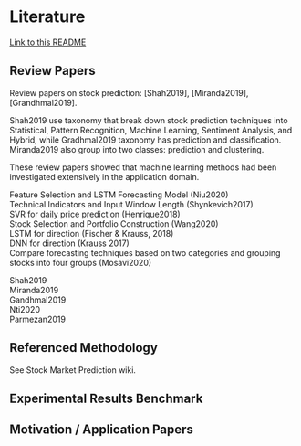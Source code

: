# Literature

[Link to this README](https://github.com/chayapan/thesis/tree/master/literature-review)

## Review Papers

Review papers on stock prediction: [Shah2019], [Miranda2019], [Grandhmal2019].

Shah2019 use taxonomy that break down stock prediction techniques into Statistical, Pattern Recognition, Machine Learning, Sentiment Analysis, and Hybrid, while Gradhmal2019 taxonomy has prediction and classification. Miranda2019 also group into two classes: prediction and clustering.

These review papers showed that machine learning methods had been investigated extensively in the application domain.

Feature Selection and LSTM Forecasting Model (Niu2020)  
Technical Indicators and Input Window Length (Shynkevich2017)  
SVR for daily price prediction (Henrique2018)  
Stock Selection and Portfolio Construction (Wang2020)  
LSTM for direction (Fischer & Krauss, 2018)  
DNN for direction (Krauss 2017)  
Compare forecasting techniques based on two categories and grouping stocks into four groups  (Mosavi2020)

Shah2019  
Miranda2019  
Gandhmal2019  
Nti2020  
Parmezan2019  

## Referenced Methodology


See Stock Market Prediction wiki.



## Experimental Results Benchmark



## Motivation / Application Papers
